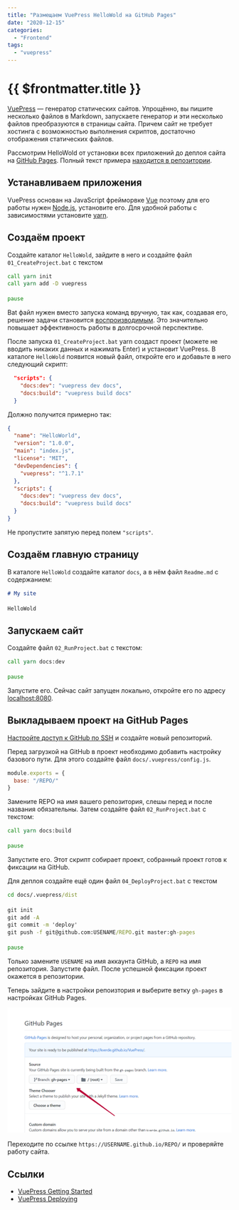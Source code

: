 ```yaml
---
title: "Размещаем VuePress HelloWold на GitHub Pages"
date: "2020-12-15"
categories: 
  - "Frontend"
tags: 
  - "vuepress"
---
```


# {{ $frontmatter.title }}

[VuePress](https://vuepress.vuejs.org) — генератор статических сайтов. Упрощённо, вы пишите несколько файлов в Markdown, запускаете генератор и эти несколько файлов преобразуются в страницы сайта. Причем сайт не требует хостинга с возможностью выполнения скриптов, достаточно отображения статических файлов.

Рассмотрим HelloWold от установки всех приложений до деплоя сайта на [GitHub Pages](https://pages.github.com/). Полный текст примера [находится в репозитории](https://github.com/Kverde/VuePress/tree/master/HelloWorld).

## Устанавливаем приложения

VuePress основан на JavaScript фрейморвке [Vue](https://vuejs.org) поэтому для его работы нужен [Node.js](https://nodejs.org/en/), установите его. Для удобной работы с зависимостями установите [yarn](https://classic.yarnpkg.com/en/).

## Создаём проект

Создайте каталог `HelloWold`, зайдите в него и создайте файл `01_CreateProject.bat` с текстом

```bat
call yarn init
call yarn add -D vuepress

pause
```

Bat файл нужен вместо запуска команд вручную, так как, создавая его, решение задачи становится [воспроизводимым](https://way23.ru/воспроизводимость-задач/). Это значительно повышает эффективность работы в долгосрочной перспективе.

После запуска `01_CreateProject.bat` yarn создаст проект (можете не вводить никаких данных и нажимать Enter) и установит VuePress. В каталоге `HelloWold` появится новый файл, откройте его и добавьте в него следующий скрипт:

```json
  "scripts": {
    "docs:dev": "vuepress dev docs",
    "docs:build": "vuepress build docs"
  }
```

Должно получится примерно так:

```json
{
  "name": "HelloWorld",
  "version": "1.0.0",
  "main": "index.js",
  "license": "MIT",
  "devDependencies": {
    "vuepress": "^1.7.1"
  },
  "scripts": {
    "docs:dev": "vuepress dev docs",
    "docs:build": "vuepress build docs"
  }
}
```

Не пропустите запятую перед полем `"scripts"`.

## Создаём главную страницу

В каталоге `HelloWold` создайте каталог `docs`, а в нём файл `Readme.md` с содержанием:

```md
# My site

HelloWold
```

## Запускаем сайт

Создайте файл `02_RunProject.bat` с текстом:

```bat
call yarn docs:dev

pause
```

Запустите его. Сейчас сайт запущен локально, откройте его по адресу [localhost:8080](http://localhost:8080/).

## Выкладываем проект на GitHub Pages

[Настройте доступ к GitHub по SSH](https://way23.ru/работа-с-github-по-ssh/) и создайте новый репозиторий.

Перед загрузкой на GitHub в проект необходимо добавить настройку базового пути. Для этого создайте файл `docs/.vuepress/config.js`.

```js
module.exports = {
  base: "/REPO/"
}
```

Замените REPO на имя вашего репозитория, слешы перед и после названия обязательны. Затем создайте файл `02_RunProject.bat` с текстом:

```bat
call yarn docs:build

pause
```

Запустите его. Этот скрипт собирает проект, собранный проект готов к фиксации на GitHub.

Для деплоя создайте ещё один файл `04_DeployProject.bat` с текстом

```bat
cd docs/.vuepress/dist

git init
git add -A
git commit -m 'deploy'
git push -f git@github.com:USENAME/REPO.git master:gh-pages

pause
```

Только замените `USENAME` на имя аккаунта GitHub, а `REPO` на имя репозитория. Запустите файл. После успешной фиксации проект окажется в репозитории.

Теперь зайдите в настройки репоизтория и выберите ветку `gh-pages` в настройках GitHub Pages.

![Настройка GitHub Pages в параметрах репозитория](images/VuePressHelloWorld_GitHubSetting.png)

Переходите по ссылке `https://USERNAME.github.io/REPO/` и проверяйте работу сайта.

## Ссылки

- [VuePress Getting Started](https://vuepress.vuejs.org/guide/getting-started.html)
- [VuePress Deploying](https://vuepress.vuejs.org/guide/deploy.html)
